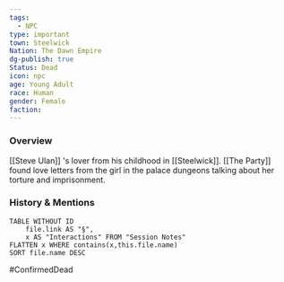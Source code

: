 ```yaml
---
tags:
  - NPC
type: important
town: Steelwick
Nation: The Dawn Empire
dg-publish: true
Status: Dead
icon: npc
age: Young Adult
race: Human
gender: Female
faction: 
---
```


### Overview
[[Steve Ulan]] 's lover from his childhood in [[Steelwick]]. [[The Party]] found love letters from the girl in the palace dungeons talking about her torture and imprisonment. 

### History & Mentions
```dataview
TABLE WITHOUT ID
	file.link AS "§", 
	x AS "Interactions" FROM "Session Notes"
FLATTEN x WHERE contains(x,this.file.name) 
SORT file.name DESC
```

#ConfirmedDead